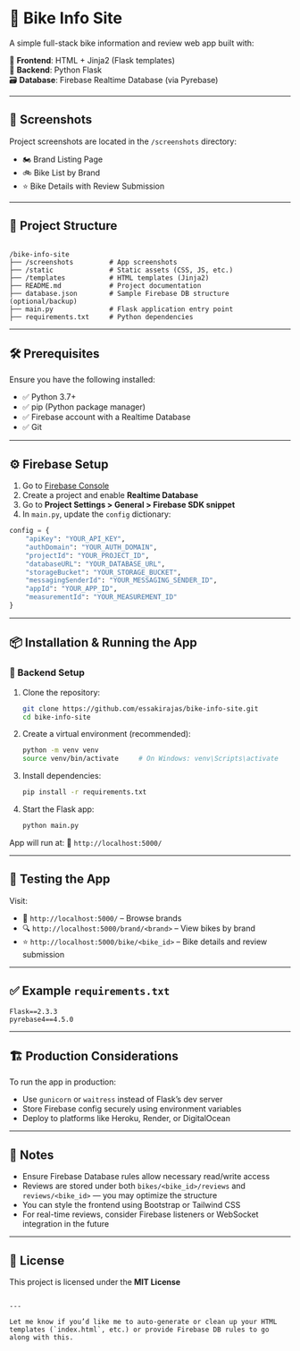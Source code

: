# 💬 Bike Info Site

A simple full-stack bike information and review web app built with:

🚀 **Frontend**: HTML + Jinja2 (Flask templates)  
🔧 **Backend**: Python Flask  
🗃️ **Database**: Firebase Realtime Database (via Pyrebase)

---

## 📸 Screenshots

Project screenshots are located in the `/screenshots` directory:

- 🏍️ Brand Listing Page  
- 🚲 Bike List by Brand  
- ⭐ Bike Details with Review Submission  

---

## 📁 Project Structure

```

/bike-info-site
├── /screenshots         # App screenshots
├── /static              # Static assets (CSS, JS, etc.)
├── /templates           # HTML templates (Jinja2)
├── README.md            # Project documentation
├── database.json        # Sample Firebase DB structure (optional/backup)
├── main.py              # Flask application entry point
├── requirements.txt     # Python dependencies

````

---

## 🛠️ Prerequisites

Ensure you have the following installed:

- ✅ Python 3.7+
- ✅ pip (Python package manager)
- ✅ Firebase account with a Realtime Database
- ✅ Git

---

## ⚙️ Firebase Setup

1. Go to [Firebase Console](https://console.firebase.google.com/)  
2. Create a project and enable **Realtime Database**  
3. Go to **Project Settings > General > Firebase SDK snippet**  
4. In `main.py`, update the `config` dictionary:

```python
config = {
    "apiKey": "YOUR_API_KEY",
    "authDomain": "YOUR_AUTH_DOMAIN",
    "projectId": "YOUR_PROJECT_ID",
    "databaseURL": "YOUR_DATABASE_URL",
    "storageBucket": "YOUR_STORAGE_BUCKET",
    "messagingSenderId": "YOUR_MESSAGING_SENDER_ID",
    "appId": "YOUR_APP_ID",
    "measurementId": "YOUR_MEASUREMENT_ID"
}
````

---

## 📦 Installation & Running the App

### 🚀 Backend Setup

1. Clone the repository:

   ```bash
   git clone https://github.com/essakirajas/bike-info-site.git
   cd bike-info-site
   ```

2. Create a virtual environment (recommended):

   ```bash
   python -m venv venv
   source venv/bin/activate     # On Windows: venv\Scripts\activate
   ```

3. Install dependencies:

   ```bash
   pip install -r requirements.txt
   ```

4. Start the Flask app:

   ```bash
   python main.py
   ```

App will run at:
📍 `http://localhost:5000/`

---

## 🧪 Testing the App

Visit:

* 🧭 `http://localhost:5000/` – Browse brands
* 🔍 `http://localhost:5000/brand/<brand>` – View bikes by brand
* ⭐ `http://localhost:5000/bike/<bike_id>` – Bike details and review submission

---

## ✅ Example `requirements.txt`

```
Flask==2.3.3
pyrebase4==4.5.0
```

---

## 🏗️ Production Considerations

To run the app in production:

* Use `gunicorn` or `waitress` instead of Flask’s dev server
* Store Firebase config securely using environment variables
* Deploy to platforms like Heroku, Render, or DigitalOcean

---

## 📌 Notes

* Ensure Firebase Database rules allow necessary read/write access
* Reviews are stored under both `bikes/<bike_id>/reviews` and `reviews/<bike_id>` — you may optimize the structure
* You can style the frontend using Bootstrap or Tailwind CSS
* For real-time reviews, consider Firebase listeners or WebSocket integration in the future

---

## 📄 License

This project is licensed under the **MIT License**

```

---

Let me know if you’d like me to auto-generate or clean up your HTML templates (`index.html`, etc.) or provide Firebase DB rules to go along with this.
```

